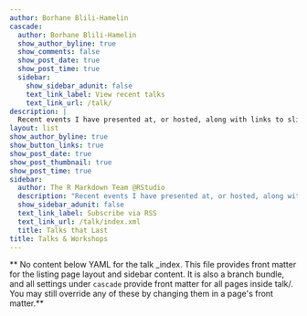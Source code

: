 ```yaml
---
author: Borhane Blili-Hamelin
cascade:
  author: Borhane Blili-Hamelin
  show_author_byline: true
  show_comments: false
  show_post_date: true
  show_post_time: true
  sidebar:
    show_sidebar_adunit: false
    text_link_label: View recent talks
    text_link_url: /talk/
description: |
  Recent events I have presented at, or hosted, along with links to slides and resources.
layout: list
show_author_byline: true
show_button_links: true
show_post_date: true
show_post_thumbnail: true
show_post_time: true
sidebar:
  author: The R Markdown Team @RStudio
  description: "Recent events I have presented at, or hosted, along with links to slides and resources."
  show_sidebar_adunit: false
  text_link_label: Subscribe via RSS
  text_link_url: /talk/index.xml
  title: Talks that Last
title: Talks & Workshops
---
```


** No content below YAML for the talk _index. This file provides front matter for the listing page layout and sidebar content. It is also a branch bundle, and all settings under `cascade` provide front matter for all pages inside talk/. You may still override any of these by changing them in a page's front matter.**
